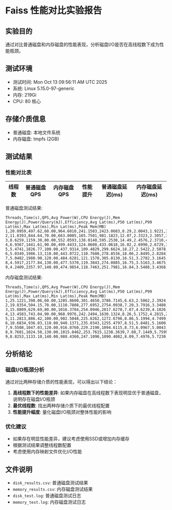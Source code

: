 # Faiss 性能对比实验报告

## 实验目的
通过对比普通磁盘和内存磁盘的性能表现，分析磁盘I/O是否在高线程数下成为性能瓶颈。

## 测试环境
- 测试时间: Mon Oct 13 09:56:11 AM UTC 2025
- 系统: Linux 5.15.0-97-generic
- 内存: 219Gi
- CPU: 80 核心

## 存储介质信息
- 普通磁盘: 本地文件系统
- 内存磁盘: tmpfs (2GB)

## 测试结果

### 性能对比表

| 线程数 | 普通磁盘QPS | 内存磁盘QPS | 性能提升 | 普通磁盘延迟(ms) | 内存磁盘延迟(ms) |
|--------|-------------|-------------|----------|------------------|------------------|
普通磁盘测试结果:
```
Threads,Time(s),QPS,Avg Power(W),CPU Energy(J),Mem Energy(J),Power/Query(mJ),Efficiency,Avg Lat(ms),P50 Lat(ms),P99 Lat(ms),Max Lat(ms),Min Lat(ms),Peak Mem(MB)
1,20.0959,497.62,60.00,964.6010,241.1503,2423.0603,8.29,2.0043,1.9221,3.3921,4.5211,1.3666,1369.80
2,11.8393,844.64,70.00,663.0005,165.7501,981.1823,12.07,2.3323,2.3057,3.1672,6.9254,1.5652,1369.80
3,8.6259,1159.30,80.00,552.0593,138.0148,595.2530,14.49,2.4576,2.3710,4.0045,5.1708,1.3211,1369.80
4,6.9367,1441.61,90.00,499.4433,124.8608,433.0618,16.02,2.6990,2.6729,3.6683,4.7484,1.5868,1369.80
5,5.4741,1826.77,100.00,437.9314,109.4829,299.6624,18.27,2.5422,2.5078,3.6518,5.7129,1.4652,1369.80
6,5.0349,1986.13,110.00,443.0722,110.7680,278.8536,18.06,2.8495,2.8284,4.2119,5.0374,1.5595,1369.80
7,5.0482,1980.90,120.00,484.6281,121.1570,305.8130,16.51,3.2782,3.1645,5.7258,7.4757,1.6230,1369.80
8,4.5917,2177.84,130.00,477.5370,119.3843,274.0885,16.75,3.5163,3.4675,5.3047,7.0959,1.7315,1369.80
9,4.2409,2357.97,140.00,474.9854,118.7463,251.7981,16.84,3.5488,3.4368,6.0675,8.2343,1.6829,1369.80
```

内存磁盘测试结果:
```
Threads,Time(s),QPS,Avg Power(W),CPU Energy(J),Mem Energy(J),Power/Query(mJ),Efficiency,Avg Lat(ms),P50 Lat(ms),P99 Lat(ms),Max Lat(ms),Min Lat(ms),Peak Mem(MB)
1,25.1221,398.06,60.00,1205.8600,301.4650,3786.7145,6.63,2.5062,2.3924,4.5597,25.3250,1.3724,1366.67
2,19.8354,504.15,70.00,1110.7808,277.6952,2754.0938,7.20,3.7916,3.3480,16.7713,47.7674,2.3607,1366.67
3,15.8809,629.69,80.00,1016.3784,254.0946,2017.6270,7.87,4.6239,4.1826,18.0109,48.8676,2.5007,1366.67
4,13.4583,743.04,90.00,968.9976,242.2494,1630.1324,8.26,5.1752,4.2815,20.5773,55.1071,2.5867,1366.67
5,11.2813,886.42,100.00,902.5048,225.6262,1272.6796,8.86,5.1994,4.7499,18.7787,47.7812,2.4487,1366.67
6,10.6834,936.03,110.00,940.1371,235.0343,1255.4797,8.51,5.8481,5.1600,22.2769,34.1272,2.9900,1366.67
7,9.5508,1047.03,120.00,916.8760,229.2190,1094.6115,8.73,6.0967,5.0043,23.0948,41.2485,2.7948,1366.67
8,9.7601,1024.58,130.00,1015.0462,253.7615,1238.3639,7.88,7.1449,5.7599,26.0322,43.5691,2.9016,1366.67
9,8.8253,1133.10,140.00,988.4360,247.1090,1090.4082,8.09,7.4976,5.7230,25.3538,41.3718,2.8776,1366.67
```


## 分析结论

### 磁盘I/O瓶颈分析
通过对比两种存储介质的性能表现，可以得出以下结论：

1. **高线程数下的性能差异**: 如果内存磁盘在高线程数下表现明显优于普通磁盘，说明存在磁盘I/O瓶颈
2. **最优线程数**: 找出两种存储介质下的最优线程配置
3. **性能提升幅度**: 量化磁盘I/O瓶颈对整体性能的影响

### 优化建议
- 如果存在明显性能差异，建议考虑使用SSD或增加内存缓存
- 根据测试结果调整线程数配置
- 考虑使用内存映射文件优化I/O性能

## 文件说明
- `disk_results.csv`: 普通磁盘测试结果
- `memory_results.csv`: 内存磁盘测试结果  
- `disk_test.log`: 普通磁盘测试日志
- `memory_test.log`: 内存磁盘测试日志
